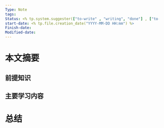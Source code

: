 ```yaml
---
Type: Note
tags: 
Status: <% tp.system.suggester(["to-write" , "writing", "done"] , ["to-write","writing", "done"] , true , 'Status') %>
start-date: <% tp.file.creation_date("YYYY-MM-DD HH:mm") %>
Finish-date: 
Modified-date:
---
```


# 本文摘要


## 前提知识



## 主要学习内容




# 总结
